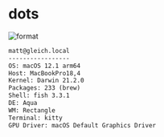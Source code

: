 
# dots

![format](https://github.com/gleich/dots/workflows/format/badge.svg)

```txt
matt@gleich.local 
----------------- 
OS: macOS 12.1 arm64 
Host: MacBookPro18,4 
Kernel: Darwin 21.2.0 
Packages: 233 (brew) 
Shell: fish 3.3.1 
DE: Aqua 
WM: Rectangle 
Terminal: kitty 
GPU Driver: macOS Default Graphics Driver 
```
